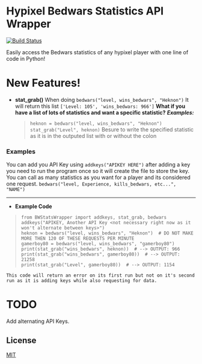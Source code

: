 # Hypixel Bedwars Statistics API Wrapper

[![Build Status](https://travis-ci.org/joemccann/dillinger.svg?branch=master)](https://github.com/Heknon/Bedwars-Stats-Wrapper-Python)

Easily access the Bedwars statistics of any hypixel player with one line of code in Python!

# New Features!

  - **stat_grab()** 
  When doing ```bedwars("level, wins_bedwars", "Heknon")``` 
It will return this list `['Level: 105', 'wins_bedwars: 966']`
**What if you have a list of lots of statistics and want a specific statistic?**
***Examples:***
    > `heknon = bedwars("level, wins_bedwars", "Heknon")`
    > `stat_grab("Level", heknon)` Besure to write the specified statistic as it is in the outputed list with or without the colon

### Examples
You can add you API Key using `addkeys("APIKEY HERE")` after adding a key you need to run the program once so it will create the file to store the key.
You can call as many statistics as you want for a player and its considered one request. `bedwars("level, Experience, kills_bedwars, etc...", "NAME")`

****
- **Example Code**
> ```
> from BWStatsWrapper import addkeys, stat_grab, bedwars
> addkeys("APIKEY, Another API Key <not necessary right now as it won't alternate between keys>")
> heknon = bedwars("level, wins_bedwars", "Heknon")  # DO NOT MAKE MORE THEN 120 OF THESE REQUESTS PER MINUTE
> gamerboy80 = bedwars("level, wins_bedwars", "gamerboy80")
> print(stat_grab("wins_bedwars", heknon))  # --> OUTPUT: 966
> print(stat_grab("wins_bedwars", gamerboy80))  # --> OUTPUT: 21258
> print(stat_grab("Level", gamerboy80))  # --> OUTPUT: 1154
    This code will return an error on its first run but not on it's second run as it is adding keys while also requesting for data.
# TODO
Add alternating API Keys.


License
----

[MIT](https://github.com/Heknon/Bedwars-Stats-Wrapper-Python/blob/master/LICENSE)

